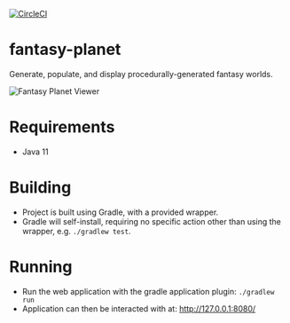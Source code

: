 [![CircleCI](https://circleci.com/gh/eliottgray/fantasy-planet/tree/main.svg?style=svg)](https://circleci.com/gh/eliottgray/fantasy-planet/tree/main)

# fantasy-planet
Generate, populate, and display procedurally-generated fantasy worlds.

![Fantasy Planet Viewer](/fantasy-globe.png?raw=true "Fantasy planet viewer.")

# Requirements
* Java 11

# Building
* Project is built using Gradle, with a provided wrapper.
* Gradle will self-install, requiring no specific action other than using the wrapper, e.g. `./gradlew test`.

# Running
* Run the web application with the gradle application plugin: `./gradlew run`
* Application can then be interacted with at: http://127.0.0.1:8080/
